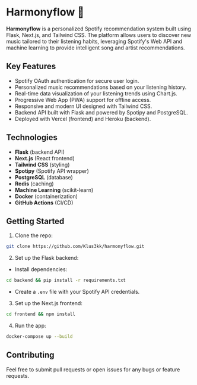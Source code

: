# Harmonyflow 🎵

**Harmonyflow** is a personalized Spotify recommendation system built using Flask, Next.js, and Tailwind CSS. The platform allows users to discover new music tailored to their listening habits, leveraging Spotify's Web API and machine learning to provide intelligent song and artist recommendations.

## Key Features

- Spotify OAuth authentication for secure user login.
- Personalized music recommendations based on your listening history.
- Real-time data visualization of your listening trends using Chart.js.
- Progressive Web App (PWA) support for offline access.
- Responsive and modern UI designed with Tailwind CSS.
- Backend API built with Flask and powered by Spotipy and PostgreSQL.
- Deployed with Vercel (frontend) and Heroku (backend).

## Technologies

- **Flask** (backend API)
- **Next.js** (React frontend)
- **Tailwind CSS** (styling)
- **Spotipy** (Spotify API wrapper)
- **PostgreSQL** (database)
- **Redis** (caching)
- **Machine Learning** (scikit-learn)
- **Docker** (containerization)
- **GitHub Actions** (CI/CD)

## Getting Started

1. Clone the repo:

```bash
git clone https://github.com/Klus3kk/harmonyflow.git
```

2. Set up the Flask backend:

- Install dependencies:

```bash
cd backend && pip install -r requirements.txt
```

- Create a `.env` file with your Spotify API credentials.

3. Set up the Next.js frontend:

```bash
cd frontend && npm install
```

4. Run the app:

```bash
docker-compose up --build
```

## Contributing

Feel free to submit pull requests or open issues for any bugs or feature requests.
